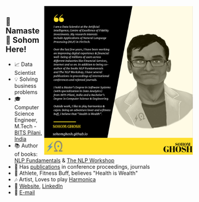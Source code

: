 <!---
<img align="right" width=350 height=300 alt="GIF" src="https://github.com/sohomghosh/sohomghosh/blob/master/Hithere21_bobble-keyboard-watermark-v5_HD_84_3096_1.gif" />
--->

<img align="right" width=400 height=400 alt="About Me" src="https://github.com/sohomghosh/sohomghosh/blob/master/aboutme.png" />

## :pray: Namaste :pray: Sohom Here!
- :chart_with_upwards_trend: Data Scientist
- :bulb: Solving business problems
- :mortar_board: Computer Science Engineer, M.Tech - [BITS Pilani, India](http://www.bits-pilani.ac.in/)
- :books: Author of books: [NLP Fundamentals](https://www.packtpub.com/in/big-data-and-business-intelligence/natural-language-processing-fundamentals) & [The NLP Workshop](https://www.packtpub.com/in/data/the-natural-language-processing-workshop-second-edition)
- :page_facing_up: Has [publications](https://scholar.google.com/citations?user=7Jm4_McAAAAJ&hl=en) in conference proceedings, journals
- :runner: Athlete, Fitness Buff, believes "Health is Wealth"
- :notes: Artist, Loves to play [Harmonica](https://www.youtube.com/watch?v=ajFlw7rnfkI&list=PLWVXvBh2xmj_yWcdldvo6w1LD1C-d4xSw&ab_channel=SohomGhosh)
- :link: [Website](https://sohomghosh.github.io/), [LinkedIn](https://www.linkedin.com/in/sohomghosh) 
- :incoming_envelope: [E-mail](mailto:sohom1ghosh@gmail.com)
